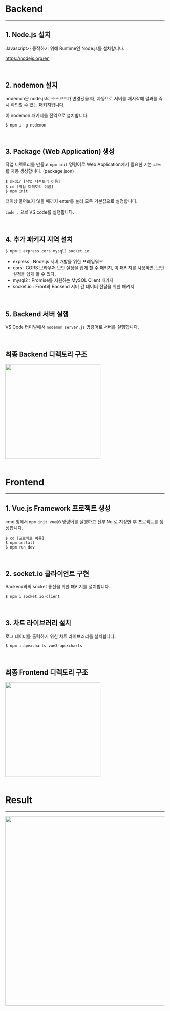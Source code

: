 # Backend
---
## 1. Node.js 설치
Javascript가 동작하기 위해 Runtime인 Node.js를 설치합니다. 

https://nodejs.org/en 

<br>

## 2. nodemon 설치
nodemon은 node.js의 소스코드가 변경됐을 때, 자동으로 서버를 재시작해 결과를 즉시 확인할 수 있는 패키지입니다.

이 nodemon 패키지를 전역으로 설치합니다. 
```
$ npm i -g nodemon
``` 

<br>

## 3. Package (Web Application) 생성
작업 디렉토리를 만들고 ```npm init``` 명령어로 Web Application에서 필요한 기본 코드를 자동 생성합니다. (package.json)
```
$ mkdir [작업 디렉토리 이름]
$ cd [작업 디렉토리 이름]
$ npm init
```
더이상 물어보지 않을 때까지 enter를 눌러 모두 기본값으로 설정합니다.

```code .``` 으로 VS code를 실행합니다.

<br>

## 4. 추가 패키지 지역 설치
```
$ npm i express cors mysql2 socket.io
```
- express : Node.js 서버 개발을 위한 프레임워크
- cors : CORS 브라우저 보안 설정을 쉽게 할 수 패키지, 이 패키지를 사용하면, 보안 설정을 쉽게 할 수 있다.
- mysql2 : Promise를 지원하는 MySQL Client 패키지
- socket.io : Front와 Backend 서버 간 데이터 전달을 위한 패키지

<br>

## 5. Backend 서버 실행
VS Code 터미널에서 ```nodemon server.js``` 명령어로 서버를 실행합니다. 

<br>

## 최종 Backend 디렉토리 구조
<img src="backend_structure.png" width="300">

<br>
<br>

# Frontend
---

## 1. Vue.js Framework 프로젝트 생성
cmd 창에서 ```npm init vue@3``` 명령어를 실행하고 전부 No 로 지정한 후 프로젝트를 생성합니다.

```
$ cd [프로젝트 이름]
$ npm install
$ npm run dev
```

<br>

## 2. socket.io 클라이언트 구현
Backend와의 socket 통신을 위한 패키지를 설치합니다. 

```
$ npm i socket.io-client
``` 

<br>

## 3. 차트 라이브러리 설치
로그 데이터를 출력하기 위한 차트 라이브러리를 설치합니다. 

```
$ npm i apexcharts vue3-apexcharts
```

<br>

## 최종 Frontend 디렉토리 구조
<img src="frontend_structure.png" width="300">
 

<br>
<br>


# Result
---
<img src="result.jpg" width="600">
